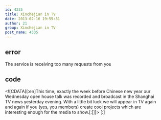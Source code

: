 ```yaml
---
id: 4335
title: Xinchejian in TV
date: 2013-02-16 19:55:51
author: 21
group: Xinchejian in TV
post_name: 4335
---
```


## error
The service is receiving too many requests from you

## code
 <!\[CDATA\[\[:en\]This time, exactly the week before Chinese new year our Wednesday open house talk was recorded and broadcast in the Shanghai TV news yesterday evening. With a little bit luck we will appear in TV again and again if you (yes, you members) create cool projects which are interesting enough for the media to show.\[:\]\]\]> \[:\]

